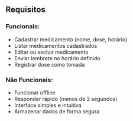 ## Requisitos
### Funcionais:
- Cadastrar medicamento (nome, dose, horário)
- Listar medicamentos cadastrados
- Editar ou excluir medicamento
- Enviar lembrete no horário definido
- Registrar dose como tomada

### Não Funcionais:
- Funcionar offline
- Responder rápido (menos de 2 segundos)
- Interface simples e intuitiva
- Armazenar dados de forma segura
